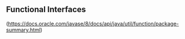## Functional Interfaces

(https://docs.oracle.com/javase/8/docs/api/java/util/function/package-summary.html)
